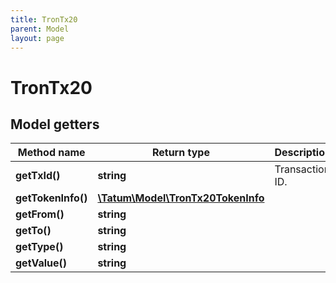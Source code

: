 ```yaml
---
title: TronTx20
parent: Model
layout: page
---
```


# TronTx20

## Model getters

Method name | Return type | Description | Notes
------------ | ------------- | ------------- | -------------
**getTxId()** | **string** | Transaction ID. | ex.: `24dd2f121a24516f22df78adf1ccc32119e3edb7760297f76a925b879f2baa98`
**getTokenInfo()** | [**\Tatum\Model\TronTx20TokenInfo**](../TronTx20TokenInfo) |  | ex.: `null`
**getFrom()** | **string** |  | ex.: `TPn72oEg7WPaffgNBf62vGx8G1s4chx2fp`
**getTo()** | **string** |  | ex.: `TJyhbP1bQfo8tLPxEVjaka9gh2qkN7MvD3`
**getType()** | **string** |  | ex.: `Transfer`
**getValue()** | **string** |  | ex.: `1800`

